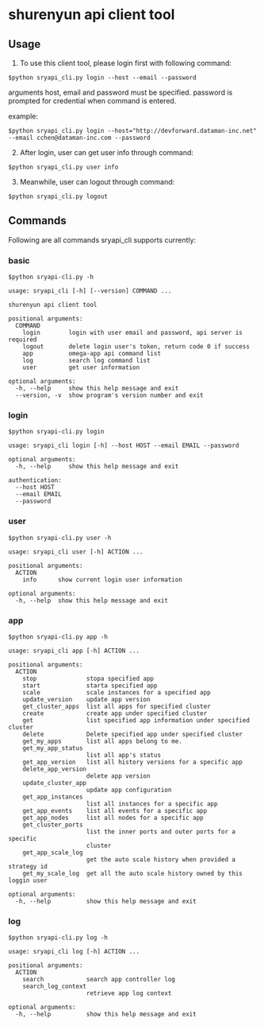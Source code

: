 # shurenyun api client tool

## Usage

1. To use this client tool, please login first with following command:
```
$python sryapi_cli.py login --host --email --password
```
arguments host, email and password must be specified.
password is prompted for credential when command is entered.

example:
```
$python sryapi_cli.py login --host="http://devforward.dataman-inc.net" --email cchen@dataman-inc.com --password
```

2. After login, user can get user info through command:
```
$python sryapi_cli.py user info
```

3. Meanwhile, user can logout through command:
```
$python sryapi_cli.py logout
```


## Commands
Following are all commands sryapi_cli supports currently:

### basic
```
$python sryapi-cli.py -h
```
```
usage: sryapi_cli [-h] [--version] COMMAND ...

shurenyun api client tool

positional arguments:
  COMMAND
    login        login with user email and password, api server is required
    logout       delete login user's token, return code 0 if success
    app          omega-app api command list
    log          search log command list
    user         get user information

optional arguments:
  -h, --help     show this help message and exit
  --version, -v  show program's version number and exit
```

### login

```
$python sryapi-cli.py login
```
```
usage: sryapi_cli login [-h] --host HOST --email EMAIL --password

optional arguments:
  -h, --help     show this help message and exit

authentication:
  --host HOST
  --email EMAIL
  --password
```
### user

```
$python sryapi-cli.py user -h
```
```
usage: sryapi_cli user [-h] ACTION ...

positional arguments:
  ACTION
    info      show current login user information

optional arguments:
  -h, --help  show this help message and exit
```

### app

```
$python sryapi-cli.py app -h
```
```
usage: sryapi_cli app [-h] ACTION ...

positional arguments:
  ACTION
    stop              stopa specified app
    start             starta specified app
    scale             scale instances for a specified app
    update_version    update app version
    get_cluster_apps  list all apps for specified cluster
    create            create app under specified cluster
    get               list specified app information under specified cluster
    delete            Delete specified app under specified cluster
    get_my_apps       list all apps belong to me.
    get_my_app_status
                      list all app's status
    get_app_version   list all history versions for a specific app
    delete_app_version
                      delete app version
    update_cluster_app
                      update app configuration
    get_app_instances
                      list all instances for a specific app
    get_app_events    list all events for a specific app
    get_app_nodes     list all nodes for a specific app
    get_cluster_ports
                      list the inner ports and outer ports for a specific
                      cluster
    get_app_scale_log
                      get the auto scale history when provided a strategy id
    get_my_scale_log  get all the auto scale history owned by this loggin user

optional arguments:
  -h, --help          show this help message and exit
```

### log

```
$python sryapi-cli.py log -h
```

```
usage: sryapi_cli log [-h] ACTION ...

positional arguments:
  ACTION
    search            search app controller log
    search_log_context
                      retrieve app log context

optional arguments:
  -h, --help          show this help message and exit
```
